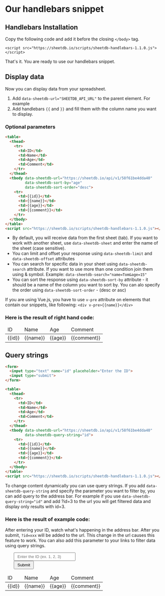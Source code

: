 # Our handlebars snippet

## Handlebars Installation

Copy the following code and add it before the closing `</body>` tag.

`<script src="https://sheetdb.io/scripts/sheetdb-handlebars-1.1.0.js"></script>`

That's it. You are ready to use our handlebars snippet.

## Display data

Now you can display data from your spreadsheet.

1. Add `data-sheetdb-url="SHEETDB_API_URL"` to the parent element. For example <div>
2. Add handlebars `{{` and `}}` and fill them with the column name you want to display.

### Optional parameters

```html
<table>
  <thead>
    <tr>
      <td>ID</td>
      <td>Name</td>
      <td>Age</td>
      <td>Comment</td>
    </tr>
  </thead>
  <tbody data-sheetdb-url="https://sheetdb.io/api/v1/58f61be4dda40"
         data-sheetdb-sort-by="age"
         data-sheetdb-sort-order="desc">
    <tr>
      <td>{{id}}</td>
      <td>{{name}}</td>
      <td>{{age}}</td>
      <td>{{comment}}</td>
    </tr>
  </tbody>
</table>
<script src="https://sheetdb.io/scripts/sheetdb-handlebars-1.1.0.js"></script>
```

* By default, you will receive data from the first sheet (tab). If you want to work with another sheet, use `data-sheetdb-sheet` and enter the name of the sheet (case sensitive).
* You can limit and offset your response using `data-sheetdb-limit` and `data-sheetdb-offset` attributes
* You can search for specific data in your sheet using `data-sheetdb-search` attribute. If you want to use more than one condition join them using & symbol. Example: `data-sheetdb-search="name=Tom&age=15"`
* You can sort the response using `data-sheetdb-sort-by` attribute - it should be a name of the column you want to sort by. You can alo specify the order using `data-sheetdb-sort-order` - (desc or asc)

<aside class="notice">
If you are using Vue.js, you have to use <code>v-pre</code> attribute on elements that contain our snippets, like following: <code>&#60;div v-pre>{{name}}&#60;/div></code>
</aside>

### Here is the result of right hand code:

<table>
  <thead>
    <tr>
      <td>ID</td>
      <td>Name</td>
      <td>Age</td>
      <td>Comment</td>
    </tr>
  </thead>
  <tbody data-sheetdb-url="https://sheetdb.io/api/v1/58f61be4dda40"
         data-sheetdb-sort-by="age"
         data-sheetdb-sort-order="desc">
    <tr>
      <td>{{id}}</td>
      <td>{{name}}</td>
      <td>{{age}}</td>
      <td>{{comment}}</td>
    </tr>
  </tbody>
</table>
<script src="https://sheetdb.io/scripts/sheetdb-handlebars-1.1.0.js"></script>

## Query strings

```html
<form>
  <input type="text" name="id" placeholder="Enter the ID">
  <input type="submit">
</form>

<table>
  <thead>
    <tr>
      <td>ID</td>
      <td>Name</td>
      <td>Age</td>
      <td>Comment</td>
    </tr>
  </thead>
  <tbody data-sheetdb-url="https://sheetdb.io/api/v1/58f61be4dda40"
         data-sheetdb-query-string="id">
    <tr>
      <td>{{id}}</td>
      <td>{{name}}</td>
      <td>{{age}}</td>
      <td>{{comment}}</td>
    </tr>
  </tbody>
</table>
<script src="https://sheetdb.io/scripts/sheetdb-handlebars-1.1.0.js"></script>
```

To change content dynamically you can use query strings. If you add `data-sheetdb-query-string` and specify the parameter you want to filter by, you can add query to the address bar. For example if you use `data-sheetdb-query-string="id"` and add ?id=3 to the url you will get filtered data and display only results with id=3.

### Here is the result of example code:

After entering your ID, watch what's happening in the address bar. After you submit, `?id=xxx` will be added to the url. This change in the url causes this feature to work. You can also add this parameter to your links to filter data using query strings.

<form style="margin-right: 50%;
    padding: 0 28px;
    -webkit-box-sizing: border-box;
    box-sizing: border-box;
    display: block;">
  <input type="text" name="id" placeholder="Enter the ID (ex. 1, 2, 3)" style="padding: 4px 10px;">
  <input type="submit" style="padding: 4px 10px;">
</form>

<table>
  <thead>
    <tr>
      <td>ID</td>
      <td>Name</td>
      <td>Age</td>
      <td>Comment</td>
    </tr>
  </thead>
  <tbody data-sheetdb-url="https://sheetdb.io/api/v1/58f61be4dda40"
         data-sheetdb-query-string="id">
    <tr>
      <td>{{id}}</td>
      <td>{{name}}</td>
      <td>{{age}}</td>
      <td>{{comment}}</td>
    </tr>
  </tbody>
</table>
<script src="https://sheetdb.io/scripts/sheetdb-handlebars-1.1.0.js"></script>
